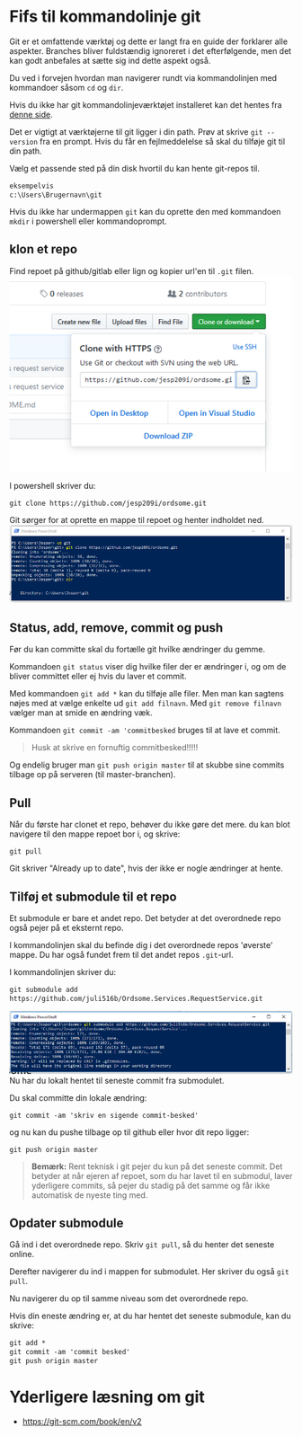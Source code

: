 # Fifs til kommandolinje git
Git er et omfattende værktøj og dette er langt fra en guide der forklarer alle aspekter. Branches bliver fuldstændig ignoreret i det efterfølgende, men det kan godt anbefales at sætte sig ind dette aspekt også.

Du ved i forvejen hvordan man navigerer rundt via kommandolinjen  med kommandoer såsom `cd` og `dir`.

Hvis du ikke har git kommandolinjeværktøjet installeret kan det hentes fra [denne side](https://git-scm.com/download/).

Det er vigtigt at værktøjerne til git ligger i din path. Prøv at skrive `git --version` fra en prompt. Hvis du får en fejlmeddelelse så skal du tilføje git til din path.

Vælg et passende sted på din disk hvortil du kan hente git-repos til.
```
eksempelvis
c:\Users\Brugernavn\git
```
Hvis du ikke har undermappen `git` kan du oprette den med kommandoen `mkdir` i powershell eller kommandoprompt.

## klon et repo
Find repoet på github/gitlab eller lign og kopier url'en til `.git` filen.
![alt tekst](clonegit.PNG) 

I powershell skriver du:
```
git clone https://github.com/jesp209i/ordsome.git
```

Git sørger for at oprette en mappe til repoet og henter indholdet ned.
![](cloneps.PNG)
## Status, add, remove, commit og push
Før du kan committe skal du fortælle git hvilke ændringer du gemme.

Kommandoen `git status` viser dig hvilke filer der er ændringer i, og om de bliver committet eller ej hvis du laver et commit.

Med kommandoen `git add *` kan du tilføje alle filer. Men man kan sagtens nøjes med at vælge enkelte ud `git add filnavn`.
Med `git remove filnavn` vælger man at smide en ændring væk. 

Kommandoen `git commit -am 'commitbesked` bruges til at lave et commit. 
> Husk at skrive en fornuftig commitbesked!!!!!

Og endelig bruger man `git push origin master` til at skubbe sine commits tilbage op på serveren (til master-branchen).

## Pull
Når du første har clonet et repo, behøver du ikke gøre det mere. du kan blot navigere til den mappe repoet bor i, og skrive:
```
git pull
```
Git skriver "Already up to date", hvis der ikke er nogle ændringer at hente.

## Tilføj et submodule til et repo
Et submodule er bare et andet repo. Det betyder at det overordnede repo også pejer på et eksternt repo.

I kommandolinjen skal du befinde dig i det overordnede repos 'øverste' mappe. Du har også fundet frem til det andet repos `.git`-url.

I kommandolinjen skriver du:
```
git submodule add https://github.com/juli516b/Ordsome.Services.RequestService.git
```
![tekst](submodule.PNG)
Nu har du lokalt hentet til seneste commit fra submodulet.

Du skal committe din lokale ændring:
```
git commit -am 'skriv en sigende commit-besked'
```
og nu kan du pushe tilbage op til github eller hvor dit repo ligger:

```
git push origin master
```
> __Bemærk:__ Rent teknisk i git pejer du kun på det seneste commit. Det betyder at når ejeren af repoet, som du har lavet til en submodul, laver yderligere commits, så pejer du stadig på det samme og får ikke automatisk de nyeste ting med.

## Opdater submodule 
Gå ind i det overordnede repo. Skriv `git pull`, så du henter det seneste online.

Derefter navigerer du ind i mappen for submodulet. Her skriver du også `git pull`.

Nu navigerer du op til samme niveau som det overordnede repo.

Hvis din eneste ændring er, at du har hentet det seneste submodule, kan du skrive: 
```
git add *
git commit -am 'commit besked'
git push origin master
```
 
# Yderligere læsning om git
- https://git-scm.com/book/en/v2
